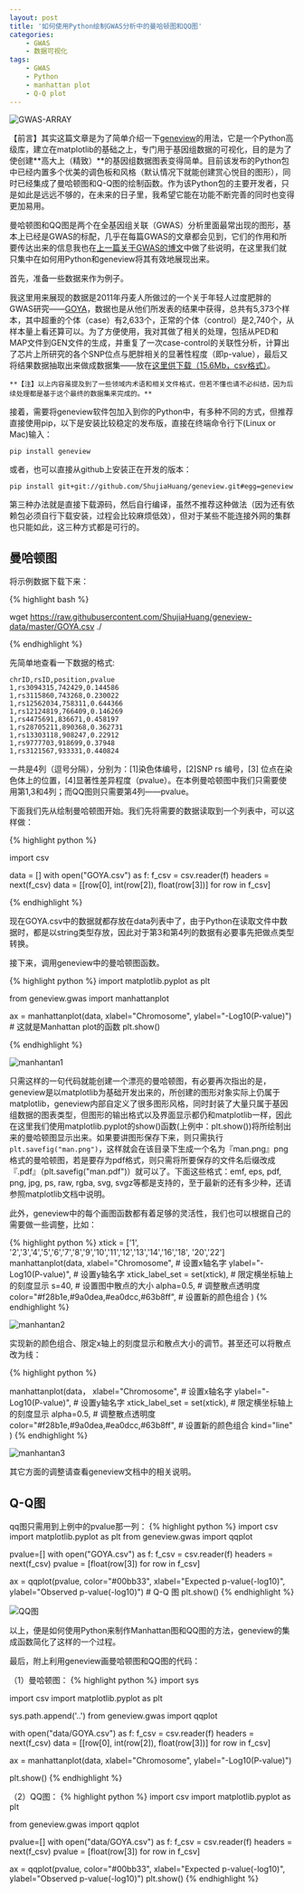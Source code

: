 ```yaml
---
layout: post
title: '如何使用Python绘制GWAS分析中的曼哈顿图和QQ图'
categories:
    - GWAS
    - 数据可视化
tags:
    - GWAS
    - Python
    - manhattan plot
    - Q-Q plot
---
```

![GWAS-ARRAY](http://7lrw1m.com1.z0.glb.clouddn.com/fg.post.2015-02-08.cover.jpg)

【前言】其实这篇文章是为了简单介绍一下[geneview](https://github.com/ShujiaHuang/geneview)的用法，它是一个Python高级库，建立在matplotlib的基础之上，专门用于基因组数据的可视化，目的是为了使创建**高大上（精致）**的基因组数据图表变得简单。目前该发布的Python包中已经内置多个优美的调色板和风格（默认情况下就能创建赏心悦目的图形），同时已经集成了曼哈顿图和Q-Q图的绘制函数。作为该Python包的主要开发者，只是如此是远远不够的，在未来的日子里，我希望它能在功能不断完善的同时也变得更加易用。


曼哈顿图和QQ图是两个在全基因组关联（GWAS）分析里面最常出现的图形，基本上已经是GWAS的标配，几乎在每篇GWAS的文章都会见到，它们的作用和所要传达出来的信息我也在[上一篇关于GWAS的博文]()中做了些说明，在这里我们就只集中在如何用Python和geneview将其有效地展现出来。

首先，准备一些数据来作为例子。

我这里用来展现的数据是2011年丹麦人所做过的一个关于年轻人过度肥胖的GWAS研究——[GOYA](http://journals.plos.org/plosone/article?id=10.1371/journal.pone.0024303)，数据也是从他们所发表的结果中获得，总共有5,373个样本，其中超重的个体（case）有2,633个，正常的个体（control）是2,740个，从样本量上看还算可以。为了方便使用，我对其做了相关的处理，包括从PED和MAP文件到GEN文件的生成，并重复了一次case-control的关联性分析，计算出了芯片上所研究的各个SNP位点与肥胖相关的显著性程度（即p-value），最后又将结果数据抽取出来做成数据集——放在[这里供下载（15.6Mb，csv格式）](https://github.com/ShujiaHuang/geneview-data/blob/master/GOYA.csv)。

	**【注】以上内容虽提及到了一些领域内术语和相关文件格式，但若不懂也请不必纠结，因为后续处理都是基于这个最终的数据集来完成的。**

接着，需要将geneview软件包加入到你的Python中，有多种不同的方式，但推荐直接使用pip，以下是安装比较稳定的发布版，直接在终端命令行下(Linux or Mac)输入：

```
pip install geneview
```

或者，也可以直接从github上安装正在开发的版本：

```
pip install git+git://github.com/ShujiaHuang/geneview.git#egg=geneview
```
第三种办法就是直接下载源码，然后自行编译，虽然不推荐这种做法（因为还有依赖包必须自行下载安装，过程会比较麻烦低效），但对于某些不能连接外网的集群也只能如此，这三种方式都是可行的。

## 曼哈顿图

将示例数据下载下来：

{% highlight bash %}

wget https://raw.githubusercontent.com/ShujiaHuang/geneview-data/master/GOYA.csv ./

{% endhighlight %}

先简单地查看一下数据的格式:

```
chrID,rsID,position,pvalue
1,rs3094315,742429,0.144586
1,rs3115860,743268,0.230022
1,rs12562034,758311,0.644366
1,rs12124819,766409,0.146269
1,rs4475691,836671,0.458197
1,rs28705211,890368,0.362731
1,rs13303118,908247,0.22912
1,rs9777703,918699,0.37948
1,rs3121567,933331,0.440824
```

一共是4列（逗号分隔），分别为：[1]染色体编号，[2]SNP rs 编号，[3] 位点在染色体上的位置，[4]显著性差异程度（pvalue）。在本例曼哈顿图中我们只需要使用第1,3和4列；而QQ图则只需要第4列——pvalue。

下面我们先从绘制曼哈顿图开始。我们先将需要的数据读取到一个列表中，可以这样做：

{% highlight python %}

import csv

data = []
with open("GOYA.csv") as f:
	f_csv = csv.reader(f)
	headers = next(f_csv)
	data = [[row[0], int(row[2]), float(row[3])] for row in f_csv]

{% endhighlight %}

现在GOYA.csv中的数据就都存放在data列表中了，由于Python在读取文件中数据时，都是以string类型存放，因此对于第3和第4列的数据有必要事先把做点类型转换。

接下来，调用geneview中的曼哈顿图函数。

{% highlight python %}
import matplotlib.pyplot as plt

from geneview.gwas import manhattanplot

ax = manhattanplot(data, xlabel="Chromosome", ylabel="-Log10(P-value)")  # 这就是Manhattan plot的函数
plt.show()

{% endhighlight %}

![manhantan1](http://7u2had.com1.z0.glb.clouddn.com/post.man-0.png)

只需这样的一句代码就能创建一个漂亮的曼哈顿图，有必要再次指出的是，geneview是以matplotlib为基础开发出来的，所创建的图形对象实际上仍属于matplotlib，geneview内部自定义了很多图形风格，同时封装了大量只属于基因组数据的图表类型，但图形的输出格式以及界面显示都仍和matplotlib一样，因此在这里我们使用matplotlib.pyplot的show()函数(上例中：plt.show())将所绘制出来的曼哈顿图显示出来。如果要讲图形保存下来，则只需执行`plt.savefig("man.png")`，这样就会在该目录下生成一个名为『man.png』png格式的曼哈顿图，若是要存为pdf格式，则只需将所要保存的文件名后缀改成『.pdf』（plt.savefig("man.pdf")）就可以了。下面这些格式：emf, eps, pdf, png, jpg, ps, raw, rgba, svg, svgz等都是支持的，至于最新的还有多少种，还请参照matplotlib文档中说明。

此外，geneview中的每个画图函数都有着足够的灵活性，我们也可以根据自己的需要做一些调整，比如：

{% highlight python %}
xtick = ['1', '2','3','4','5','6','7','8','9','10','11','12','13','14','16','18', '20','22']
manhattanplot(data,
              xlabel="Chromosome", # 设置x轴名字
              ylabel="-Log10(P-value)", # 设置y轴名字
              xtick_label_set = set(xtick), # 限定横坐标轴上的刻度显示
              s=40, # 设置图中散点的大小
              alpha=0.5, # 调整散点透明度
              color="#f28b1e,#9a0dea,#ea0dcc,#63b8ff", # 设置新的颜色组合
              ) 
{% endhighlight %}

![manhantan2](http://7u2had.com1.z0.glb.clouddn.com/post.man-1.png)

实现新的颜色组合、限定x轴上的刻度显示和散点大小的调节。甚至还可以将散点改为线：

{% highlight python %}

manhattanplot(data，
              xlabel="Chromosome", # 设置x轴名字
              ylabel="-Log10(P-value)", # 设置y轴名字
              xtick_label_set = set(xtick), # 限定横坐标轴上的刻度显示
              alpha=0.5, # 调整散点透明度
              color="#f28b1e,#9a0dea,#ea0dcc,#63b8ff", # 设置新的颜色组合
              kind="line"
              ) 
{% endhighlight %}

![manhantan3](http://7u2had.com1.z0.glb.clouddn.com/post.man-2.png)

其它方面的调整请查看geneview文档中的相关说明。

## Q-Q图
qq图只需用到上例中的pvalue那一列：
{% highlight python %}
import csv
import matplotlib.pyplot as plt
from geneview.gwas import qqplot

pvalue=[]
with open("GOYA.csv") as f:
    f_csv = csv.reader(f)
    headers = next(f_csv)
    pvalue = [float(row[3]) for row in f_csv]

ax = qqplot(pvalue, color="#00bb33", xlabel="Expected p-value(-log10)", ylabel="Observed p-value(-log10)") # Q-Q 图
plt.show()
{% endhighlight %}

![QQ图](http://7u2had.com1.z0.glb.clouddn.com/post.qq-1.png)

以上，便是如何使用Python来制作Manhattan图和QQ图的方法，geneview的集成函数简化了这样的一个过程。

最后，附上利用geneview画曼哈顿图和QQ图的代码：

（1）曼哈顿图：
{% highlight python %}
import sys

import csv
import matplotlib.pyplot as plt

sys.path.append('..')
from geneview.gwas import qqplot

with open("data/GOYA.csv") as f:
    f_csv = csv.reader(f)
    headers = next(f_csv)
    data = [[row[0], int(row[2]), float(row[3])] for row in f_csv]

ax = manhattanplot(data, xlabel="Chromosome", ylabel="-Log10(P-value)")

plt.show()
{% endhighlight %}

（2）QQ图：
{% highlight python %}
import csv
import matplotlib.pyplot as plt

from geneview.gwas import qqplot

pvalue=[]
with open("data/GOYA.csv") as f:
    f_csv = csv.reader(f)
    headers = next(f_csv)
    pvalue = [float(row[3]) for row in f_csv]

ax = qqplot(pvalue, color="#00bb33", xlabel="Expected p-value(-log10)", ylabel="Observed p-value(-log10)")
plt.show()
{% endhighlight %}


